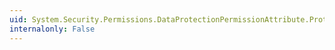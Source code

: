 ```yaml
---
uid: System.Security.Permissions.DataProtectionPermissionAttribute.ProtectData
internalonly: False
---
```

